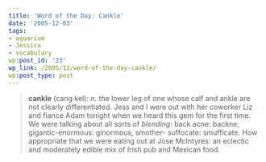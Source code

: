 ```yaml
---
title: 'Word of the Day: Cankle'
date: '2005-12-03'
tags:
- aquarium
- Jessica
- vocabulary
wp:post_id: '23'
wp_link: /2005/12/word-of-the-day-cankle/
wp:post_type: post
---
```


> **cankle** (cang·kel): _n._ the lower leg of one whose calf and ankle are not clearly differentiated.
Jess and I were out with her coworker Liz and fiance Adam tonight when we heard this gem for the first time. We were talking about all sorts of _blending_: back acne: backne; gigantic-enormous: ginormous, smother- suffocate: smufficate. How appropriate that we were eating out at Jose McIntyres: an eclectic and moderately edible mix of Irish pub and Mexican food.
